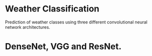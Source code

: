 # Weather Classification
Prediction of weather classes using three different convolutional neural network architectures.
# DenseNet, VGG and ResNet.

